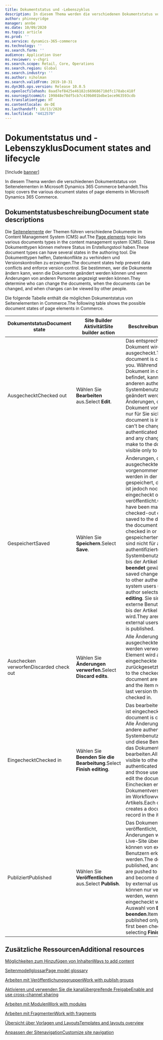 ```yaml
---
title: Dokumentstatus und -Lebenszyklus
description: In diesem Thema werden die verschiedenen Dokumentstatus von Seitenelementen in Microsoft Dynamics 365 Commerce behandelt.
author: phinneyridge
manager: annbe
ms.date: 10/09/2020
ms.topic: article
ms.prod: ''
ms.service: dynamics-365-commerce
ms.technology: ''
ms.search.form: ''
audience: Application User
ms.reviewer: v-chgri
ms.search.scope: Retail, Core, Operations
ms.search.region: Global
ms.search.industry: ''
ms.author: niholman
ms.search.validFrom: 2019-10-31
ms.dyn365.ops.version: Release 10.0.5
ms.openlocfilehash: 8aad7ef8425e46182c669686710dfc178abc418f
ms.sourcegitcommit: 199848e78df5cb7c439b001bdbe1ece963593cdb
ms.translationtype: HT
ms.contentlocale: de-DE
ms.lasthandoff: 10/13/2020
ms.locfileid: "4412570"
---
```

# <a name="document-states-and-lifecycle"></a><span data-ttu-id="e0ab9-103">Dokumentstatus und -Lebenszyklus</span><span class="sxs-lookup"><span data-stu-id="e0ab9-103">Document states and lifecycle</span></span>

[!include [banner](includes/banner.md)]

<span data-ttu-id="e0ab9-104">In diesem Thema werden die verschiedenen Dokumentstatus von Seitenelementen in Microsoft Dynamics 365 Commerce behandelt.</span><span class="sxs-lookup"><span data-stu-id="e0ab9-104">This topic covers the various document states of page elements in Microsoft Dynamics 365 Commerce.</span></span>

## <a name="document-state-descriptions"></a><span data-ttu-id="e0ab9-105">Dokumentstatusbeschreibung</span><span class="sxs-lookup"><span data-stu-id="e0ab9-105">Document state descriptions</span></span>

<span data-ttu-id="e0ab9-106">Die [Seitenelemente](page-elements-overview.md) der Themen führen verschiedene Dokumente im Content Management System (CMS) auf.</span><span class="sxs-lookup"><span data-stu-id="e0ab9-106">The [Page elements](page-elements-overview.md) topic lists various documents types in the content management system (CMS).</span></span> <span data-ttu-id="e0ab9-107">Diese Dokumenttypen können mehrere Status im Erstellungstool haben.</span><span class="sxs-lookup"><span data-stu-id="e0ab9-107">These document types can have several states in the authoring tool.</span></span> <span data-ttu-id="e0ab9-108">Die Dokumenttypen helfen, Datenkonflikte zu verhindern und Versionskontrollen zu erzwingen.</span><span class="sxs-lookup"><span data-stu-id="e0ab9-108">The document states help prevent data conflicts and enforce version control.</span></span> <span data-ttu-id="e0ab9-109">Sie bestimmen, wer die Dokumente ändern kann, wenn die Dokumente geändert werden können und wenn Änderungen von anderen Personen angezeigt werden können.</span><span class="sxs-lookup"><span data-stu-id="e0ab9-109">They determine who can change the documents, when the documents can be changed, and when changes can be viewed by other people.</span></span>

<span data-ttu-id="e0ab9-110">Die folgende Tabelle enthält die möglichen Dokumentstatus von Seitenelementen in Commerce.</span><span class="sxs-lookup"><span data-stu-id="e0ab9-110">The following table shows the possible document states of page elements in Commerce.</span></span>

| <span data-ttu-id="e0ab9-111">Dokumentstatus</span><span class="sxs-lookup"><span data-stu-id="e0ab9-111">Document state</span></span>      | <span data-ttu-id="e0ab9-112">Site Builder Aktivität</span><span class="sxs-lookup"><span data-stu-id="e0ab9-112">Site builder action</span></span>        | <span data-ttu-id="e0ab9-113">Beschreibung</span><span class="sxs-lookup"><span data-stu-id="e0ab9-113">Description</span></span>                                                  |
| ------------------- | -------------------------- | ------------------------------------------------------------ |
| <span data-ttu-id="e0ab9-114">Ausgecheckt</span><span class="sxs-lookup"><span data-stu-id="e0ab9-114">Checked out</span></span>         | <span data-ttu-id="e0ab9-115">Wählen Sie **Bearbeiten** aus.</span><span class="sxs-lookup"><span data-stu-id="e0ab9-115">Select **Edit**.</span></span>           | <span data-ttu-id="e0ab9-116">Das entsprechende Dokument wird Ihnen ausgecheckt.</span><span class="sxs-lookup"><span data-stu-id="e0ab9-116">The applicable document is checked out to you.</span></span> <span data-ttu-id="e0ab9-117">Während sich ein Dokument in diesem Status befindet, kann es von anderen authentifizierten Systembenutzern nicht geändert werden, und alle Änderungen, die Sie am Dokument vornehmen, sind nur für Sie sichtbar.</span><span class="sxs-lookup"><span data-stu-id="e0ab9-117">While a document is in this state, it can't be changed by other authenticated system users, and any changes that you make to the document are visible only to you.</span></span> |
| <span data-ttu-id="e0ab9-118">Gespeichert</span><span class="sxs-lookup"><span data-stu-id="e0ab9-118">Saved</span></span>               | <span data-ttu-id="e0ab9-119">Wählen Sie **Speichern**.</span><span class="sxs-lookup"><span data-stu-id="e0ab9-119">Select **Save**.</span></span>           | <span data-ttu-id="e0ab9-120">Änderungen, die an einem ausgecheckten Dokument vorgenommen wurden, werden in der Datenbank gespeichert, das Dokument ist jedoch noch nicht eingecheckt oder veröffentlicht.</span><span class="sxs-lookup"><span data-stu-id="e0ab9-120">Changes that have been made to a checked-out document are saved to the database, but the document isn't yet checked in or published.</span></span> <span data-ttu-id="e0ab9-121">Die gespeicherten Änderungen sind nicht für andere authentifizierten Systembenutzer sichtbar, bis der Artikel **Bearbeitung beendet** gewählt wird.</span><span class="sxs-lookup"><span data-stu-id="e0ab9-121">The saved changes aren't visible to other authenticated system users until the author selects **Finish editing**.</span></span> <span data-ttu-id="e0ab9-122">Sie sind nicht für externe Benutzer sichtbar, bis der Artikel veröffentlicht wird.</span><span class="sxs-lookup"><span data-stu-id="e0ab9-122">They aren't visible to external users until the item is published.</span></span> |
| <span data-ttu-id="e0ab9-123">Auschecken verworfen</span><span class="sxs-lookup"><span data-stu-id="e0ab9-123">Discarded check out</span></span> | <span data-ttu-id="e0ab9-124">Wählen Sie **Änderungen verwerfen**.</span><span class="sxs-lookup"><span data-stu-id="e0ab9-124">Select **Discard edits**.</span></span>  | <span data-ttu-id="e0ab9-125">Alle Änderungen am ausgecheckten Dokument werden verworfen, und das Element wird auf die zuletzt eingecheckte Version zurückgesetzt.</span><span class="sxs-lookup"><span data-stu-id="e0ab9-125">All changes to the checked-out document are discarded, and the item reverts to the last version that was checked in.</span></span> |
| <span data-ttu-id="e0ab9-126">Eingecheckt</span><span class="sxs-lookup"><span data-stu-id="e0ab9-126">Checked in</span></span>          | <span data-ttu-id="e0ab9-127">Wählen Sie **Beenden Sie die Bearbeitung**.</span><span class="sxs-lookup"><span data-stu-id="e0ab9-127">Select **Finish editing**.</span></span> | <span data-ttu-id="e0ab9-128">Das bearbeitete Dokument ist eingecheckt.</span><span class="sxs-lookup"><span data-stu-id="e0ab9-128">The edited document is checked in.</span></span> <span data-ttu-id="e0ab9-129">Alle Änderungen sind für andere authentifizierte Systembenutzer sichtbar, und diese Benutzer können das Dokument dann bearbeiten.</span><span class="sxs-lookup"><span data-stu-id="e0ab9-129">All changes are visible to other authenticated system users, and those users can then edit the document.</span></span> <span data-ttu-id="e0ab9-130">Jedes Einchecken erstellt einen Dokumentversionsdatensatz im Workflowverlauf des Artikels.</span><span class="sxs-lookup"><span data-stu-id="e0ab9-130">Each check-in creates a document version record in the item's history.</span></span> |
| <span data-ttu-id="e0ab9-131">Publiziert</span><span class="sxs-lookup"><span data-stu-id="e0ab9-131">Published</span></span>           | <span data-ttu-id="e0ab9-132">Wählen Sie **Veröffentlichen** aus.</span><span class="sxs-lookup"><span data-stu-id="e0ab9-132">Select **Publish**.</span></span>        | <span data-ttu-id="e0ab9-133">Das Dokument wird veröffentlicht, und die Änderungen werden auf Ihre Live-Site übertragen und können von externen Benutzern erkannt werden.</span><span class="sxs-lookup"><span data-stu-id="e0ab9-133">The document is published, and the changes are pushed to your live site and become discoverable by external users.</span></span> <span data-ttu-id="e0ab9-134">Artikel können nur veröffentlicht werden, wenn sie zuerst eingecheckt wurden durch Auswahl von **Bearbeitung beenden**.</span><span class="sxs-lookup"><span data-stu-id="e0ab9-134">Items can be published only if they have first been checked in by selecting **Finish editing**.</span></span> |

## <a name="additional-resources"></a><span data-ttu-id="e0ab9-135">Zusätzliche Ressourcen</span><span class="sxs-lookup"><span data-stu-id="e0ab9-135">Additional resources</span></span>

[<span data-ttu-id="e0ab9-136">Möglichkeiten zum Hinzufügen von Inhalten</span><span class="sxs-lookup"><span data-stu-id="e0ab9-136">Ways to add content</span></span>](add-manage-content.md)

[<span data-ttu-id="e0ab9-137">Seitenmodellglossar</span><span class="sxs-lookup"><span data-stu-id="e0ab9-137">Page model glossary</span></span>](page-elements-overview.md)

[<span data-ttu-id="e0ab9-138">Arbeiten mit Veröffentlichungsgruppen</span><span class="sxs-lookup"><span data-stu-id="e0ab9-138">Work with publish groups</span></span>](publish-groups.md)

[<span data-ttu-id="e0ab9-139">Aktivieren und verwenden Sie die kanalübergreifende Freigabe</span><span class="sxs-lookup"><span data-stu-id="e0ab9-139">Enable and use cross-channel sharing</span></span>](cross-channel-sharing.md)

[<span data-ttu-id="e0ab9-140">Arbeiten mit Modulen</span><span class="sxs-lookup"><span data-stu-id="e0ab9-140">Work with modules</span></span>](work-with-modules.md)

[<span data-ttu-id="e0ab9-141">Arbeiten mit Fragmenten</span><span class="sxs-lookup"><span data-stu-id="e0ab9-141">Work with fragments</span></span>](work-with-fragments.md)

[<span data-ttu-id="e0ab9-142">Übersicht über Vorlagen und Layouts</span><span class="sxs-lookup"><span data-stu-id="e0ab9-142">Templates and layouts overview</span></span>](templates-layouts-overview.md)

[<span data-ttu-id="e0ab9-143">Anpassen der Sitenavigation</span><span class="sxs-lookup"><span data-stu-id="e0ab9-143">Customize site navigation</span></span>](customize-site-navigation.md)
